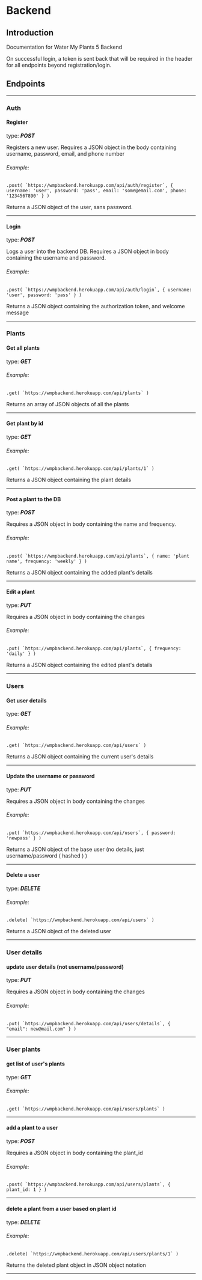 # Backend
## Introduction
Documentation for Water My Plants 5 Backend

On successful login, a token is sent back that will be required in the header for all endpoints beyond registration/login.
## Endpoints
---
### Auth
#### Register
type:  **_POST_**

Registers a new user. Requires a JSON object in the body containing username, password, email, and phone number
###### Example:
```
.post( `https://wmpbackend.herokuapp.com/api/auth/register`, { username: 'user', password: 'pass', email: 'some@email.com', phone: '1234567890' } )
```
Returns a JSON object of the user, sans password.

---
#### Login
type:  **_POST_**

Logs a user into the backend DB. Requires a JSON object in body containing the username and password.
###### Example:
```
.post( `https://wmpbackend.herokuapp.com/api/auth/login`, { username: 'user', password: 'pass' } )
```
Returns a JSON object containing the authorization token, and welcome message

---
### Plants
#### Get all plants
type: **_GET_**

###### Example:
```
.get( `https://wmpbackend.herokuapp.com/api/plants` )
```
Returns an array of JSON objects of all the plants

---
#### Get plant by id
type: **_GET_**

###### Example:
```
.get( `https://wmpbackend.herokuapp.com/api/plants/1` )
```
Returns a JSON object containing the plant details

---
#### Post a plant to the DB
type: **_POST_**

Requires a JSON object in body containing the name and frequency.
###### Example:
```
.post( `https://wmpbackend.herokuapp.com/api/plants`, { name: 'plant name', frequency: 'weekly' } )
```
Returns a JSON object containing the added plant's details

---
#### Edit a plant
type: **_PUT_**

Requires a JSON object in body containing the changes
###### Example:
```
.put( `https://wmpbackend.herokuapp.com/api/plants`, { frequency: 'daily' } )
```
Returns a JSON object containing the edited plant's details

---
### Users
#### Get user details
type:  **_GET_**

###### Example:
```
.get( `https://wmpbackend.herokuapp.com/api/users` )
```
Returns a JSON object containing the current user's details

---
#### Update the username or password
type:  **_PUT_**

Requires a JSON object in body containing the changes
###### Example:
```
.put( `https://wmpbackend.herokuapp.com/api/users`, { password: 'newpass' } )
```
Returns a JSON object of the base user (no details, just username/password ( hashed ) )

---
#### Delete a user
type:  **_DELETE_**

###### Example:
```
.delete( `https://wmpbackend.herokuapp.com/api/users` )
```
Returns a JSON object of the deleted user

---
### User details
#### update user details (not username/password)
type:  **_PUT_**


Requires a JSON object in body containing the changes
###### Example:
```
.put( `https://wmpbackend.herokuapp.com/api/users/details`, {	"email": new@mail.com" } )
```
---
### User plants
#### get list of user's plants
type: **_GET_**

###### Example:
```
.get( `https://wmpbackend.herokuapp.com/api/users/plants` )
```
---
#### add a plant to a user
type: **_POST_**


Requires a JSON object in body containing the plant_id
###### Example:
```
.post( `https://wmpbackend.herokuapp.com/api/users/plants`, { plant_id: 1 } )
```
---
#### delete a plant from a user based on plant id
type: **_DELETE_**

###### Example:
```
.delete( `https://wmpbackend.herokuapp.com/api/users/plants/1` )
```
Returns the deleted plant object in JSON object notation

---
